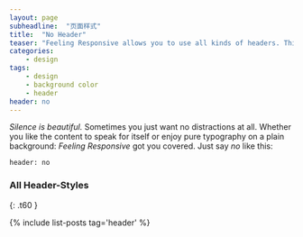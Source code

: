 ```yaml
---
layout: page
subheadline:  "页面样式"
title:  "No Header"
teaser: "Feeling Responsive allows you to use all kinds of headers. This example shows <em>no</em> header at all. Just the navigation."
categories:
    - design
tags:
    - design
    - background color
    - header
header: no
---
```

*Silence is beautiful.* Sometimes you just want no distractions at all. Whether you like the content to speak for itself or enjoy pure typography on a plain background: *Feeling Responsive* got you covered. Just say *no* like this:
<!--more-->

~~~
header: no
~~~


### All Header-Styles
{: .t60 }

{% include list-posts tag='header' %}
